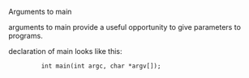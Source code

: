 Arguments to main


arguments to main provide a useful opportunity to give parameters to programs. 

 declaration of main looks like this:

			 int main(int argc, char *argv[]);
